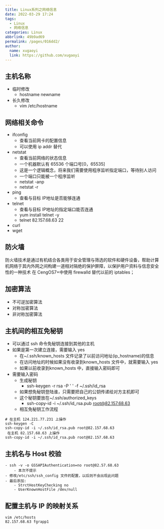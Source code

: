 ```yaml
---
title: Linux系列之网络信息
date: 2022-03-29 17:24
tags: 
  - Linux
  - 网络信息
categories: Linux
abbrlink: 49b9ad69
permalink: /pages/016dd2/
author: 
  name: xugaoyi
  link: https://github.com/xugaoyi
---
```

## 主机名称
- 临时修改
    - hostname newname
- 长久修改
    - vim /etc/hostname
## 网络相关命令
- ifconfig
    - 查看当前网卡的配置信息
    - 可以使用 ip addr 替代
- netstat
    - 查看当前网络的状态信息
    - 一个机器默认有 65536 个端口号[0，65535]
    - 这是一个逻辑概念，将来我们需要使用程序监听指定端口，等待别人访问
    - 一个端口只能被一个程序监听
    - netstat -anp
    - netstat -r
- ping
    - 查看与目标 IP地址是否能够连通
- telnet
    - 查看与目标 IP地址的指定端口能否连通
    - yum install telnet -y
    - telnet 82.157.68.63 22 
- curl
- wget
## 防火墙
防火墙技术是通过有机结合各类用于安全管理与筛选的软件和硬件设备，帮助计算机网络于其内外网之间构建一道相对隔绝的保护屏障，以保护用户资料与信息安全性的一种技术
在 CengOS7+中使用 firewalld 替代以前的 iptables；
## 加密算法
- 不可逆加密算法
- 对称加密算法
- 非对称加密算法
## 主机间的相互免秘钥
- 可以通过 ssh 命令免秘钥连接到其他的主机
- 如果是第一次建立连接，需要输入 yes
    - 在~/.ssh/known_hosts 文件记录了以前访问地址(ip_hostname)的信息
    - 在访问地址的时候如果没有收录到known_hosts 文件中，就需要输入 yes
    - 如果以前收录到known_hosts 中，直接输入密码即可
- 需要输入密码
    - 生成秘钥
        - ssh-keygen -r rsa -P ' ' -f ~/.ssh/id_rsa
    - 如果想免秘钥登陆谁，只需要把自己的公钥传递给对方主机即可
    - 这个秘钥要放在~/.ssh/authorized_keys
        - ssh-copy-id -i ~/.ssh/id_rsa.pub root@82.157.68.63
    - 相互免秘钥工作流程
```
# 在主机 124.221.77.231 上操作
ssh-keygen -C
ssh-copy-id -i ~/.ssh/id_rsa.pub root@82.157.68.63
 在主机 82.157.68.63 上操作
ssh-copy-id -i ~/.ssh/id_rsa.pub root@82.157.68.63
```
## 主机名与 Host 校验
    - ssh -v -o GSSAPIAuthentication=no root@82.57.68.63
        - 本次不提示
    - 修改/etc/ssh/ssh_config 文件的配置，以后则不会出现此问题
    - 最后添加:
        - StrctHostKeyChecking no
        - UserKnownHostFile /dev/null 
## 配置主机与 IP 的映射关系
```shell
vim /etc/hosts
82.157.68.63 fgrapp1
```